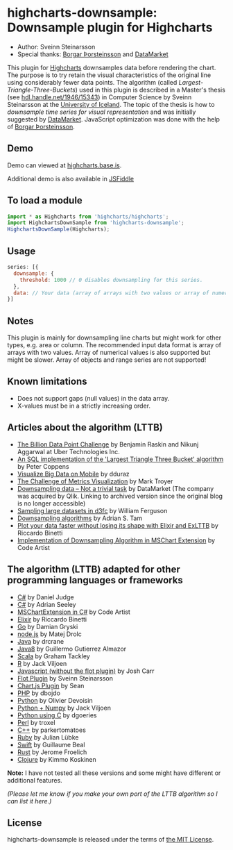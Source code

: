 highcharts-downsample: Downsample plugin for Highcharts
================================================

* Author: Sveinn Steinarsson
* Special thanks: [Borgar Þorsteinsson](https://github.com/borgar) and [DataMarket](http://datamarket.com/)

This plugin for [Highcharts](http://www.highcharts.com) downsamples
data before rendering the chart. The purpose is to try retain the
visual characteristics of the original line using considerably fewer data points.
The algorithm (called *Largest-Triangle-Three-Buckets*) used in this plugin is described in a 
Master's thesis (see [hdl.handle.net/1946/15343](http://hdl.handle.net/1946/15343)) in Computer Science by Sveinn Steinarsson 
at the [University of Iceland](http://english.hi.is/). 
The topic of the thesis is how to *downsample time series for visual representation* 
and was initially suggested by [DataMarket](http://datamarket.com/). 
JavaScript optimization was done with the help of [Borgar Þorsteinsson](https://github.com/borgar).


Demo
----
Demo can viewed at [highcharts.base.is](http://highcharts.base.is/).

Additional demo is also available in [JSFiddle](http://jsfiddle.net/sveinn_st/FMJAL/) 

To load a module
-----
```js
import * as Highcharts from 'highcharts/highcharts';
import HighchartsDownSample from 'highcharts-downsample';
HighchartsDownSample(Highcharts);
```

Usage
-----
```js
series: [{
  downsample: {
    threshold: 1000 // 0 disables downsampling for this series.
  },
  data: // Your data (array of arrays with two values or array of numerical values)
}]
```


Notes
-----
This plugin is mainly for downsampling line charts but might work for other types, e.g. area or column.
The recommended input data format is array of arrays with two values. Array of numerical values
is also supported but might be slower.
Array of objects and range series are not supported!


Known limitations
-----
* Does not support gaps (null values) in the data array.
* X-values must be in a strictly increasing order.


Articles about the algorithm (LTTB)
-----
* [The Billion Data Point Challenge](https://eng.uber.com/billion-data-point-challenge/) by Benjamin Raskin and Nikunj Aggarwal at Uber Technologies Inc.
* [An SQL implementation of the 'Largest Triangle Three Bucket' algorithm](https://medium.com/@hayley.morrison/sampling-time-series-data-sets-fc16caefff1b) by Peter Coppens
* [Visualize Big Data on Mobile](http://dduraz.com/2019/04/26/data-visualization-mobile/) by dduraz
* [The Challenge of Metrics Visualization](http://blackops.io/blog/2014/05/time-series-graphs-and-downsampling/) by Mark Troyer
* [Downsampling data – Not a trivial task](https://web.archive.org/web/20140625052324/https://blog.datamarket.com/2014/02/28/downsampling-data-not-a-trivial-task/) by DataMarket (The company was acquired by Qlik. Linking to archived version since the original blog is no longer accessible)
* [Sampling large datasets in d3fc](http://blog.scottlogic.com/2015/11/16/sampling-large-data-in-d3fc.html) by William Ferguson
* [Downsampling algorithms](http://www.adrian.idv.hk/2018-01-24-downsample/) by Adrian S. Tam
* [Plot your data faster without losing its shape with Elixir and ExLTTB](https://blog.ispirata.com/plot-your-data-faster-without-losing-its-shape-with-elixir-and-exlttb-6917f6dd4f7e) by Riccardo Binetti
* [Implementation of Downsampling Algorithm in MSChart Extension](https://www.codearteng.com/2020/08/implementation-of-downsampling.html) by Code Artist


The algorithm (LTTB) adapted for other programming languages or frameworks
-----
* [C#](https://gist.github.com/DanielWJudge/63300889f27c7f50eeb7) by Daniel Judge
* [C#](https://gist.github.com/adrianseeley/264417d295ccd006e7fd) by Adrian Seeley
* [MSChartExtension in C#](https://github.com/Code-Artist/MSChartExtension/blob/master/MSChartExtension/DownSampling.cs) by Code Artist
* [Elixir](https://github.com/ispirata/ex_lttb) by Riccardo Binetti
* [Go](https://github.com/dgryski/go-lttb) by Damian Gryski
* [node.js](https://github.com/pingec/downsample-lttb) by Matej Drolc
* [Java](https://github.com/drcrane/downsample) by drcrane
* [Java8](https://github.com/ggalmazor/lt_downsampling_java8) by Guillermo Gutierrez Almazor
* [Scala](https://github.com/tackley/smoothing) by Graham Tackley
* [R](https://github.com/javiljoen/LTTB) by Jack Viljoen
* [Javascript (without the flot plugin)](https://github.com/joshcarr/largest-triangle-three-buckets.js) by Josh Carr
* [Flot Plugin](https://github.com/sveinn-steinarsson/flot-downsample) by Sveinn Steinarsson
* [Chart.js Plugin](https://github.com/AlbinoDrought/chartjs-plugin-downsample) by Sean
* [PHP](https://github.com/dbojdo/downsampling) by dbojdo
* [Python](https://github.com/devoxi/lttb-py) by Olivier Devoisin
* [Python + Numpy](https://github.com/javiljoen/lttb.py) by Jack Viljoen
* [Python using C](https://github.com/dgoeries/lttbc) by dgoeries
* [Perl](https://github.com/troxel/LargestTriangleThreeBuckets) by troxel
* [C++](https://github.com/parkertomatoes/lttb-cpp) by parkertomatoes
* [Ruby](https://github.com/Jubke/lttb) by Julian Lübke
* [Swift](https://github.com/GuillaumeBeal/LTTB) by Guillaume Beal
* [Rust](https://github.com/jeromefroe/lttb-rs) by Jerome Froelich
* [Clojure](https://github.com/viesti/clj-lttb) by Kimmo Koskinen

**Note:** I have not tested all these versions and some might have different or additional features.

*(Please let me know if you make your own port of the LTTB algorithm so I can list it here.)*


License
-------
highcharts-downsample is released under the terms of [the MIT License](http://www.opensource.org/licenses/MIT).
